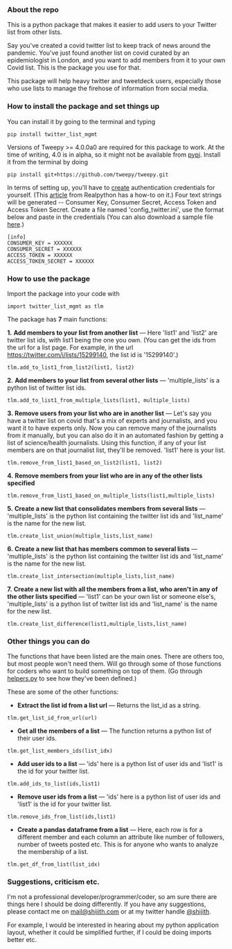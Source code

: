 ### About the repo 

This is a python package that makes it easier to add users to your Twitter list from other lists.

Say you've created a covid twitter list to keep track of news around the pandemic. You've just found another list on covid curated by an epidemiologist in London, and you want to add members from it to your own Covid list. This is the package you use for that.

This package will help heavy twitter and tweetdeck users, especially those who use lists to manage the firehose of information from social media.


### How to install the package and set things up

You can install it by going to the terminal and typing  
```
pip install twitter_list_mgmt
```

Versions of Tweepy >= 4.0.0a0 are required for this package to work. At the time of writing, 4.0 is in alpha, so it might not be available from [pypi](https://pypi.org/project/tweepy/#history). Install it from the terminal by doing
```
pip install git+https://github.com/tweepy/tweepy.git
```

In terms of setting up, you'll have to [create](https://developer.twitter.com/) authentication credentials for yourself. (This [article](https://realpython.com/twitter-bot-python-tweepy/) from Realpython has a how-to on it.) Four text strings will be generated -- Consumer Key, Consumer Secret, Access Token and Access Token Secret. Create a file named 'config_twitter.ini', use the format below and paste in the credentials (You can also download a sample file [here](twitter_list_mgmt/config_twitter.ini).)

```
[info]
CONSUMER_KEY = XXXXXX
CONSUMER_SECRET = XXXXXX
ACCESS_TOKEN = XXXXXX
ACCESS_TOKEN_SECRET = XXXXXX
```

### How to use the package  
  
Import the package into your code with
```
import twitter_list_mgmt as tlm
```

The package has **7** main functions:  

**1.** **Add members to your list from another list** — Here 'list1' and 'list2' are twitter list ids, with list1 being the one you own. (You can get the ids from the url for a list page. For example, in the url https://twitter.com/i/lists/15299140, the list id is '15299140'.)
```
tlm.add_to_list1_from_list2(list1, list2)
```

**2.** **Add members to your list from several other lists** — 'multiple_lists' is a python list of twitter list ids.
```
tlm.add_to_list1_from_multiple_lists(list1, multiple_lists)
```

**3.** **Remove users from your list who are in another list** — Let's say you have a twitter list on covid that's a mix of experts and journalists, and you want it to have experts only. Now you can remove many of the journalists from it manually, but you can also do it in an automated fashion by getting a list of science/health journalists. Using this function, if any of your list members are on that journalist list, they'll be removed. 'list1' here is your list.
```
tlm.remove_from_list1_based_on_list2(list1, list2)
```

**4.** **Remove members from your list who are in any of the other lists specified**
```
tlm.remove_from_list1_based_on_multiple_lists(list1,multiple_lists)
```

**5.** **Create a new list that consolidates members from several lists** — 'multiple_lists' is the python list containing the twitter list ids and 'list_name' is the name for the new list.
```
tlm.create_list_union(multiple_lists,list_name)
```

**6.** **Create a new list that has members common to several lists** — 'multiple_lists' is the python list containing the twitter list ids and 'list_name' is the name for the new list.
```
tlm.create_list_intersection(multiple_lists,list_name)
```

**7.** **Create a new list with all the members from a list, who aren't in any of the other lists specified** — 'list1' can be your own list or someone else's, 'multiple_lists' is a python list of twitter list ids and 'list_name' is the name for the new list.
```
tlm.create_list_difference(list1,multiple_lists,list_name)
```

### Other things you can do

The functions that have been listed are the main ones. There are others too, but most people won't need them. Will go through some of those functions for coders who want to build something on top of them. (Go through [helpers.py](twitter_list_mgmt/helpers.py) to see how they've been defined.)

These are some of the other functions:  
  
* **Extract the list id from a list url** — Returns the list_id as a string.
```
tlm.get_list_id_from_url(url)
```

* **Get all the members of a list** — The function returns a python list of their user ids.
```
tlm.get_list_members_ids(list_idx)
```

* **Add user ids to a list** — 'ids' here is a python list of user ids and 'list1' is the id for your twitter list.
```
tlm.add_ids_to_list(ids,list1)
```

* **Remove user ids from a list** — 'ids' here is a python list of user ids and 'list1' is the id for your twitter list.
```
tlm.remove_ids_from_list(ids,list1)
```

* **Create a pandas dataframe from a list** — Here, each row is for a different member and each column an attribute like number of followers, number of tweets posted etc. This is for anyone who wants to analyze the membership of a list.
```
tlm.get_df_from_list(list_idx)
```

### Suggestions, criticism etc.
I'm not a professional developer/programmer/coder, so am sure there are things here I should be doing differently. If you have any suggestions, please contact me on mail@shijith.com or at my twitter handle [@shijith](https://twitter.com/shijith).

For example, I would be interested in hearing about my python application layout, whether it could be simplified further, if I could be doing imports better etc.
